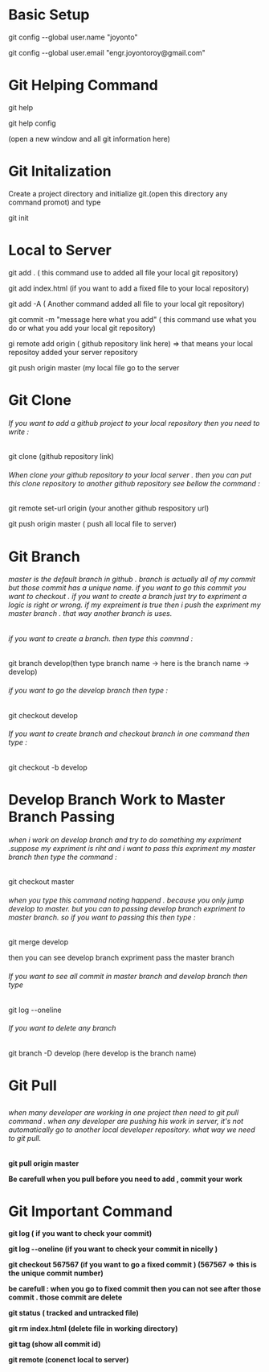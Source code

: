 
<b>Basic Setup</b>
==================================================
<p>git config --global user.name "joyonto"</p>
<p>git config --global user.email "engr.joyontoroy@gmail.com"</p>


<b>Git Helping Command</b>
==================================================
<p>git help</p>
<p>git help config</p>(open  a new window and all git information here)


<b>Git Initalization</b>
====================================================
<p>Create  a project directory and initialize git.(open this directory any command promot) and type</p>
<p>git init<p>
  
  
<b>Local to Server</b>
====================================================
<p>git add .   ( this command use to added all file your local git repository)</p>
<p>git add index.html (if you want to add a fixed file to your local repository)</p>
<p>git add -A ( Another command added all file to your local git repository)</p>
<p>git commit -m "message here what you add" ( this command use what you do or what you add your local git repository)</p>
<p>gi remote add origin ( github repository link here) => that means your local repositoy added your server repository</p
<p>git push origin master  (my local file go to the server <p>
 
 
<b>Git Clone</b>
=====================================================
<h6>If you want to add a github project to your local repository then you need to write : </h6>
<p>git clone (github repository link)</p>

<h6>When clone your github repository to your local server . then you can put this clone repository to another github repository see bellow the command : </h6>

<p>git remote set-url origin (your another github respository url)</p>
<p>git push origin master ( push all local file to server)</p>


<b>Git Branch</b>
===================================================

<h6>master is the default branch in github . branch is actually all of my commit but those commit has a unique name. if you
want to go this commit you want to checkout . if you want to create a branch just try to expriment a logic is right or wrong. if my expreiment is true then i push the expriment my master branch . that way another branch is uses.</h6>

<h6>if you want to create a branch. then type this commnd : </h6>
<p>git branch develop(then type branch name -> here is the branch name -> develop)</p>

<h6>if you want to go the develop branch then type :</h6>
<p>git checkout develop</p>


<h6>If you want to  create branch and checkout branch in one command then type :</h6>
<p>git checkout -b  develop</p>


<b>Develop Branch Work to Master Branch Passing</b>
================================================================
<h6>when i work on develop branch and try to do something my expriment .suppose my expriment is riht and i want to pass this expriment my master branch then type the command :</h6>

<p>git checkout master</p>

<h6>when you type this command noting happend . because you only jump develop to master. but you can to passing develop branch expriment to master branch. so if you want to passing this then type : </h6>

<p>git merge develop</p>
<p>then you can see develop branch expriment pass the master branch</p>

<h6>If you want to see all commit in master branch and develop branch then type</h6>
<p>git log --oneline</p>

<h6>If you want to delete any branch</h6>
<p>git branch -D develop (here develop is the branch name)</p>


<b>Git Pull</p>
========================================================
<h6>when many developer are working in one project then need to git pull command .  when any developer are pushing his work in server, it's not automatically go to another local developer repository. what way we need to git pull. </h6>
<p>git pull origin master</p>
<p>Be carefull when you pull before you need to add , commit your work</p>


<b>Git Important Command</b>
=============================================================

<p>git log ( if you want to check your commit)</p>
<p>git log --oneline (if you want to check your commit in nicelly )</p>
<p>git checkout 567567 (if you want to go a fixed commit ) (567567 => this is the unique commit number)</p>
<p>be carefull : when you go to fixed commit then you can not see after those commit . those commit are delete</p>
<p>git status ( tracked and untracked file)</p>
<p>git rm index.html (delete file in working directory)</p>
<p>git tag (show all commit id)</p>
<p>git remote  (conenct local to server)</p>



























  




